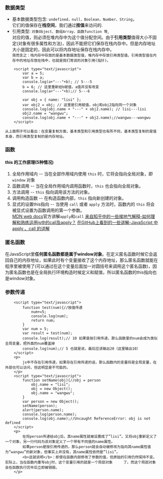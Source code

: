 ### 数据类型
- 基本数据类型包含: `undefined，null，Boolean，Number、String`，</br>
它们的值保存在<b>栈空间</b>，我们通过<b>按值</b>来访问的.
- 引用类型: `对象Object、数组Array、函数function 等`,</br>
对应的值，则必须在堆内存中为这个值分配空间。由于<b>引用类型</b>值得大小不固定(对象有很多属性和方法)，因此不能把它们保存在栈内存中。但是内存地址大小是固定的，因此可以将内存地址保存在栈内存中。</br>
`简而言之：栈内存中存放的是基本数据类型值，堆内存中存放引用类型值，引用类型值在内存中的地址存放在栈中，也就是我们常说的对象引用(指针)。`

```
    <script type="text/javascript">
        var a = 5;
        var b = a;
        console.log(a+"---"+b); // 5---5
        b = 6; // 这里重新给b赋值，a值并没有改变
        console.log(a+"---"+b);// 5---6

        var obj = { name: "lisi" };
        var obj2 = obj; // 这里是引用赋值，obj和obj2指向同一个对象
        console.log(obj.name + "---" + obj2.name); // lisi---lisi
        obj2.name = "wangwu";
        console.log(obj.name + "---" + obj2.name);//wangwu---wangwu
    </script>
```
`从上面例子可以看出：在变量复制方面，基本类型和引用类型也有所不同，基本类型复制的是值本身，而引用类型复制的是内存地址。`

### 函数
#### this 的工作原理(5种情况)
1. 全局作用域内 -- 当在全部作用域内使用 `this` 时，它将会指向全局对象，即 `window` 对象
2. 函数调用 -- 当在全局作用域内调用函数时，`this` 也会指向全局对象。
3. 方法调用 -- `this` 指向调用该方法的对象。
4. 调用构造函数 -- 在构造函数内部，`this` 指向新创建的对象。
5. 显式的设置this指向 -- 当使用 `call` 或者 `apply` 方法时，函数内的 `this` 将会被显式设置为函数调用的第一个参数。</br>
    [MDN web docs](https://developer.mozilla.org/zh-CN/docs/Web/JavaScript/Reference/Global_Objects/Function/apply)官方讲解`apply`和`call`
    [来自知乎中的一些接地气解释-如何理解和熟练运用js中的call及apply？](https://www.zhihu.com/question/20289071)
    [在GitHub上看到的一些讲解-JavaScript 中 apply 、call 的详解](https://github.com/lin-xin/blog/issues/7)

<div>
        <h3>匿名函数</h3>
        <p>
            在JavaScript里<b>任何匿名函数都是属于window对象</b>。在定义匿名函数时候它会返回自己的内存地址，如果此时有个变量接收了这个内存地址，那么匿名函数就能在程序里被使用了(可以通过在这个变量后面加一对圆括号来调用这个匿名函数)，因为匿名函数也是在全局执行环境构造时候定义和赋值，所以匿名函数的this指向也是window对象。
            <script type="text/javascript">
                (function(){
                    console.log(this == window); // true
                })();
            </script>
        </p>
        <h3>参数传递</h3>
        
        <script type="text/javascript">
            function test(num){//按值传递
                num+=5;
                console.log(num);
                return num;
            }
            var num = 5;
            var result = test(num);
            console.log(result);// 10 如果是按引用传递，那么函数里的num会成为类似全局变量，把外面的num覆盖掉
            console.log(num);// 5 也就是说，最后应该输出20（这里输出10）
        </script>
        <p>
            js中不存在引用传递，如果存在引用传递的话，那么函数内的变量将是全局变量，在外部也可以访问，但这明显是不可能的。 
        </p>
        <script type="text/javascript">
            function setName(obj){//obj = person
                obj.name = "lisi";
                obj = new Object();
                obj.name = "wangwu";
            }
            var person = new Object();
            setName(person);
            alert(person.name);
            console.log(person.name);
            console.log(obj.name);//Uncaught ReferenceError: obj is not defined
        </script>
        <p>
            在将person传递给obj后，其name属性就被设置成了”lisi”。又将obj重新定义了一个对象，另一行代码为该对象定义了一个带有不同值的name属性。 
            如果person是按引用传递的，那么person就会自动被修改为指向其name属性值为”wangwu”的新对象，但事实上并没有，其name属性依然是”lisi”。 
            <b>这就说明</b>：即使在函数内部修改了参数的值，但原始的引用仍然保持不变。实际上，当在函数内重写obj时，这个变量引用的就是一个局部对象     了。而这个局部对象会在函数执行完毕后立即被销毁。
        </p>
</div>


